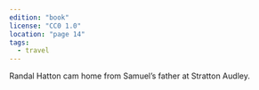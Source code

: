 ```yaml
---
edition: "book"
license: "CC0 1.0"
location: "page 14"
tags:
  - travel
---
```

Randal Hatton cam home from
Samuel’s father at Stratton Audley.
